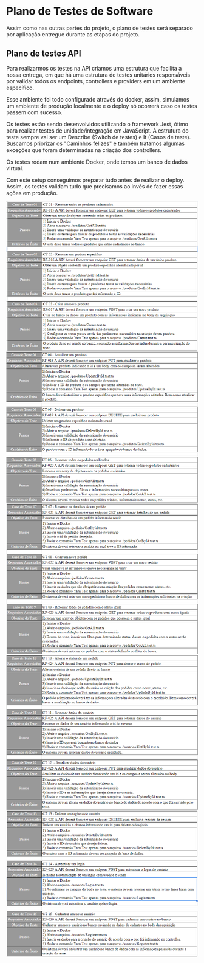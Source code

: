 # Plano de Testes de Software

Assim como nas outras partes do projeto, o plano de testes será separado por aplicação entregue durante as etapas do projeto.

## Plano de testes API

Para realizarmos os testes na API criamos uma estrutura que facilita a nossa entrega, em que há uma estrutura de testes unitários responsáveis por validar todos os endpoints, controllers e providers em um ambiente específico.

Esse ambiente foi todo configurado através do docker, assim, simulamos um ambiente de produção localmente e o deploy só ocorrerá caso os testes passem com sucesso.

Os testes estão sendo desenvolvidos utilizando o framework Jest, ótimo para realizar testes de unidade/integração em JavaScript. A estrutura do teste sempre vai ser um Describe (Switch de testes) e It (Casos de teste). Buscamos priorizar os "Caminhos felizes" e também tratamos algumas exceções que foram determinadas na criação dos controllers.

Os testes rodam num ambiente Docker, onde temos um banco de dados virtual. 

Com este setup conseguimos preparar tudo antes de realizar o deploy. Assim, os testes validam tudo que precisamos ao invés de fazer essas ações em produção.

![CTAPI1](./img/CT1-1.png)
![CTAPI2](./img/CT1-2.png)
![CTAPI3](./img/CT1-3.png)
![CTAPI4](./img/CT1-4.png)
![CTAPI5](./img/CT1-5.png)